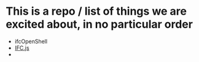 # This is a repo / list of things we are excited about, in no particular order

- ifcOpenShell 
- [IFC.js](https://www.youtube.com/watch?v=vDhGU-kOrO0&feature=youtu.be&ab_channel=OSArch)
- 
